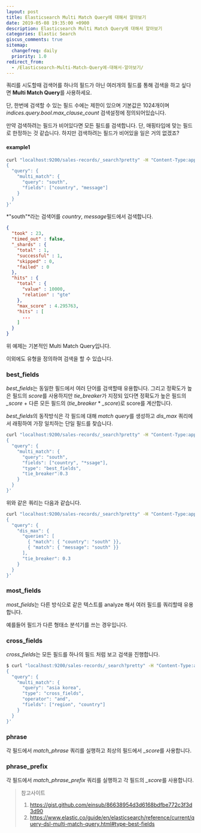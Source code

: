 ```yaml
---
layout: post
title: Elasticsearch Multi Match Query에 대해서 알아보기
date: 2019-05-08 19:35:00 +0900
description: Elasticsearch Multi Match Query에 대해서 알아보기
categories: Elastic Search
giscus_comments: true
sitemap:
  changefreq: daily
  priority: 1.0
redirect_from:
  - /Elasticsearch-Multi-Match-Query에-대해서-알아보기/
---
```


쿼리를 시도할때 검색어를 하나의 필드가 아닌 여러개의 필드를 통해 검색을 하고 싶다면 **Multi Match Query**를 사용하세요.

단, 한번에 검색할 수 있는 필드 수에는 제한이 있으며 기본값은 1024개이며 _indices.query.bool.max_clause_count_ 검색설정에 정의되어있습니다.

만약 검색하려는 필드가 비어있다면 모든 필드를 검색합니다. 단, 매핑타입에 맞는 필드로 한정하는 것 같습니다. 하지만 검색하려는 필드가 비어있을 일은 거의 없겠죠?

#### example1

```bash
curl "localhost:9200/sales-records/_search?pretty" -H "Content-Type:application/json" -d '
{
  "query": {
    "multi_match": {
      "query": "south",
      "fields": ["country", "message"]
    }
  }
}'
```

*"south"*라는 검색어를 _country_, *message*필드에서 검색합니다.

```json
{
  "took" : 23,
  "timed_out" : false,
  "_shards" : {
    "total" : 1,
    "successful" : 1,
    "skipped" : 0,
    "failed" : 0
  },
  "hits" : {
    "total" : {
      "value" : 10000,
      "relation" : "gte"
    },
    "max_score" : 4.295763,
    "hits" : [
      ...
    ]
  }
}
```

위 예제는 기본적인 Multi Match Query입니다.

이외에도 유형을 정의하여 검색을 할 수 있습니다.

### best_fields

*best_fields*는 동일한 필드에서 여러 단어를 검색할때 유용합니다. 그리고 정확도가 높은 필드의 *score*를 사용하지만 *tie_breaker*가 지정되 있다면 정확도가 높은 필드의 _\_score_ + 다른 모든 필드의 (_tie_breaker_ \* _\_score_)로 score를 계산합니다.

*best_fields*의 동작방식은 각 필드에 대해 *match query*를 생성하고 _dis_max_ 쿼리에서 래핑하여 가장 일치하는 단일 필드를 찾습니다.

```bash
curl "localhost:9200/sales-records/_search?pretty" -H "Content-Type:application/json" -d '
{
  "query": {
    "multi_match": {
      "query": "south",
      "fields": ["country", "*ssage"],
      "type": "best_fields",
      "tie_breaker":0.3
    }
  }
}'
```

위와 같은 쿼리는 다음과 같습니다.

```bash
curl "localhost:9200/sales-records/_search?pretty" -H "Content-Type:application/json" -d '
{
  "query": {
    "dis_max": {
      "queries": [
        { "match": { "country": "south" }},
        { "match": { "message": "south" }}
      ],
      "tie_breaker": 0.3
    }
  }
}'
```

### most_fields

*most_fields*는 다른 방식으로 같은 텍스트를 analyze 해서 여러 필드를 쿼리할때 유용합니다.

예를들어 필드가 다른 형태소 분석기를 쓰는 경우입니다.

### cross_fields

*cross_fields*는 모든 필드를 하나의 필드 처럼 보고 검색을 진행합니다.

```bash
$ curl "localhost:9200/sales-records/_search?pretty" -H "Content-Type:application/json" -d '
{
  "query": {
    "multi_match": {
      "query": "asia korea",
      "type": "cross_fields",
      "operator": "and",
      "fields": ["region", "country"]
    }
  }
}'

```

### phrase

각 필드에서 _match_phrase_ 쿼리를 실행하고 최상의 필드에서 *\_score*를 사용합니다.

### phrase_prefix

각 필드에서 _match_phrase_prefix_ 쿼리를 실행하고 각 필드의 *\_score*를 사용합니다.

> 참고사이트
>
> 1. https://gist.github.com/einsub/86638954d3d6168bdfbe772c3f3d3d90
> 2. https://www.elastic.co/guide/en/elasticsearch/reference/current/query-dsl-multi-match-query.html#type-best-fields
